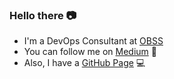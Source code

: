 ### Hello there :camera:
- I'm a DevOps Consultant at [OBSS](https://obss.com.tr/en)  </br>
- You can follow me on [Medium](https://yagizkucukkambak.medium.com) :page_with_curl: </br>
- Also, I have a [GitHub Page](https://yagizkambak.github.io) :computer:

<!--
**yagizkambak/yagizkambak** is a ✨ _special_ ✨ repository because its `README.md` (this file) appears on your GitHub profile.

Here are some ideas to get you started:

- 🔭 I’m currently working on ...
- 🌱 I’m currently learning ...
- 👯 I’m looking to collaborate on ...
- 🤔 I’m looking for help with ...
- 💬 Ask me about ...
- 📫 How to reach me: ...
- 😄 Pronouns: ...
- ⚡ Fun fact: ...
-->
